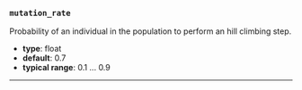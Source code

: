 ### `mutation_rate`

Probability of an individual in the population to perform an hill climbing step.


  - **type**: float
  - **default**: 0.7
  - **typical range**: 0.1 ... 0.9

---